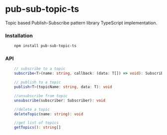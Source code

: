 # pub-sub-topic-ts
Topic based Publish-Subscribe pattern library TypeScript implementation.

### Installation
```sh
    npm install pub-sub-topic-ts
```

### API

```typescript
    // subscribe to a topic
    subscribe<T>(name: string, callback: (data: T[]) => void): Subscriber

    // publish to a topic 
    publish<T>(topicName: string, data: T): void

    //unsubscribe from topic
    unsubscribe(subscriber: Subscriber): void

    //delete a topic
    deleteTopic(name: string): void

    //get list of topics
    getTopics(): string[]
```


